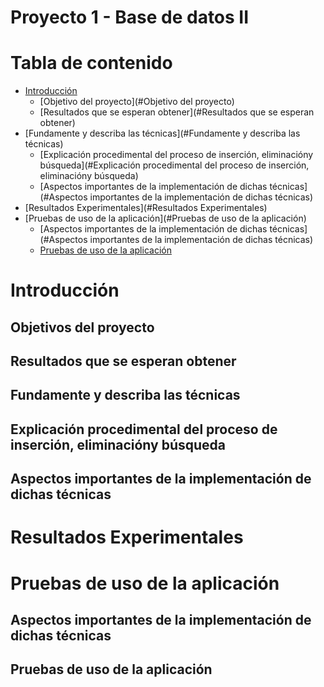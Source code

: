 # <div align="center">
  <h1>Proyecto 1 - Base de datos II </h1>
</div>

# Tabla de contenido

- [Introducción](#Introducción)
    - [Objetivo del proyecto](#Objetivo del proyecto)
    - [Resultados que se esperan obtener](#Resultados que se esperan obtener)
- [Fundamente y describa las técnicas](#Fundamente y describa las técnicas)
    - [Explicación procedimental del proceso de inserción, eliminacióny búsqueda](#Explicación procedimental del proceso de inserción, eliminacióny búsqueda)
    - [Aspectos importantes de la implementación de dichas técnicas](#Aspectos importantes de la implementación de dichas técnicas)
- [Resultados Experimentales](#Resultados Experimentales)
- [Pruebas de uso de la aplicación](#Pruebas de uso de la aplicación)
    - [Aspectos importantes de la implementación de dichas técnicas](#Aspectos importantes de la implementación de dichas técnicas)
    - [Pruebas de uso de la aplicación](#Pruebas-de-uso-de-la-aplicación)


# Introducción

## Objetivos del proyecto

## Resultados que se esperan obtener

## Fundamente y describa las técnicas

## Explicación procedimental del proceso de inserción, eliminacióny búsqueda

## Aspectos importantes de la implementación de dichas técnicas

# Resultados Experimentales

# Pruebas de uso de la aplicación

## Aspectos importantes de la implementación de dichas técnicas

## Pruebas de uso de la aplicación
